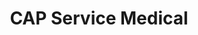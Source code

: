 ---
title: "CAP Service Medical"
url: /digne-les-bains/cap-service-medical/
shop: approvisionnement médical
---